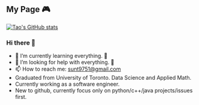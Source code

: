 ## My Page  :video_game:


[![Tao's GitHub stats](https://github-readme-stats.vercel.app/api?username=tautaus&show_icons=true&theme=tokyonight)](https://github.com/anuraghazra/github-readme-stats)

### Hi there 👋




- 🌱 I’m currently learning everything. :pig:
- 🤔 I’m looking for help with everything. :pig2:
- 📫 How to reach me: sunt9751@gmail.com
- Graduated from University of Toronto. Data Science and Applied Math.
- Currently working as a software engineer.
- New to github, currently focus only on python/c++/java projects/issues first.

